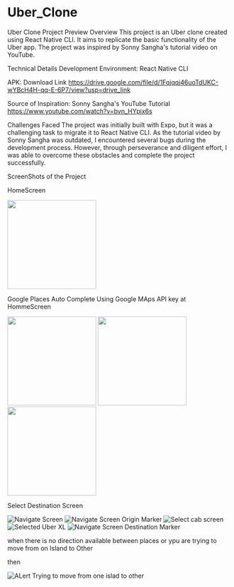 # Uber_Clone

Uber Clone Project Preview Overview This project is an Uber clone created using React Native CLI. It aims to replicate the basic functionality of the Uber app. The project was inspired by Sonny Sangha's tutorial video on YouTube.

Technical Details Development Environment: React Native CLI

APK: Download Link https://drive.google.com/file/d/1Fqjqqj46uoTdUKC-wYBcH4H-qq-E-6P7/view?usp=drive_link

Source of Inspiration: Sonny Sangha's YouTube Tutorial https://www.youtube.com/watch?v=bvn_HYpix6s

Challenges Faced 
The project was initially built with Expo, but it was a challenging task to migrate it to React Native CLI. As the tutorial video by Sonny Sangha was outdated, I encountered several bugs during the development process. However, through perseverance and diligent effort, I was able to overcome these obstacles and complete the project successfully.

ScreenShots of the Project 

HomeScreen

<img src="https://github.com/priyanshgupta0/Uber_Clone/assets/77960686/efa09f2f-114d-47f1-8b23-8961ece39f0d" width = 200>

Google Places Auto Complete Using Google MAps API key at HommeScreen

<p float="left">
  <img src="https://github.com/priyanshgupta0/Uber_Clone/assets/77960686/97b9f1d9-09c1-46c7-8e99-0bff905d7ccf" width="200" />
  <img src="https://github.com/priyanshgupta0/Uber_Clone/assets/77960686/c88a9b5e-f181-43cc-a6cb-5197844d2a3b" width="200" /> 
  <img src="https://github.com/priyanshgupta0/Uber_Clone/assets/77960686/24df6426-cb90-47ee-992a-ffeec6de5537" width="200" />
</p>

Select Destination Screen 

![Navigate Screen](https://github.com/priyanshgupta0/Uber_Clone/assets/77960686/0644e1d2-ad20-492b-974b-8b34dc19337a)
![Navigate Screen Origin Marker](https://github.com/priyanshgupta0/Uber_Clone/assets/77960686/c25e8c13-e416-481f-8c4d-17bb63dc6716)
![Select cab screen](https://github.com/priyanshgupta0/Uber_Clone/assets/77960686/4a1dc31b-7f0c-4aad-9e49-17a1d90dadee)
![Selected Uber XL](https://github.com/priyanshgupta0/Uber_Clone/assets/77960686/8d862d1d-cc4d-4d7f-9f41-5bc41d80befd)
![Navigate Screen Destination Marker](https://github.com/priyanshgupta0/Uber_Clone/assets/77960686/e5808540-b08c-41e3-be0b-02e25a22630c)

when there is no direction available between places or ypu are trying to move from on Island to Other 

then 

![ALert Trying to move from one islad to other](https://github.com/priyanshgupta0/Uber_Clone/assets/77960686/d4d4f357-e66e-4841-950f-de24cc076450)


